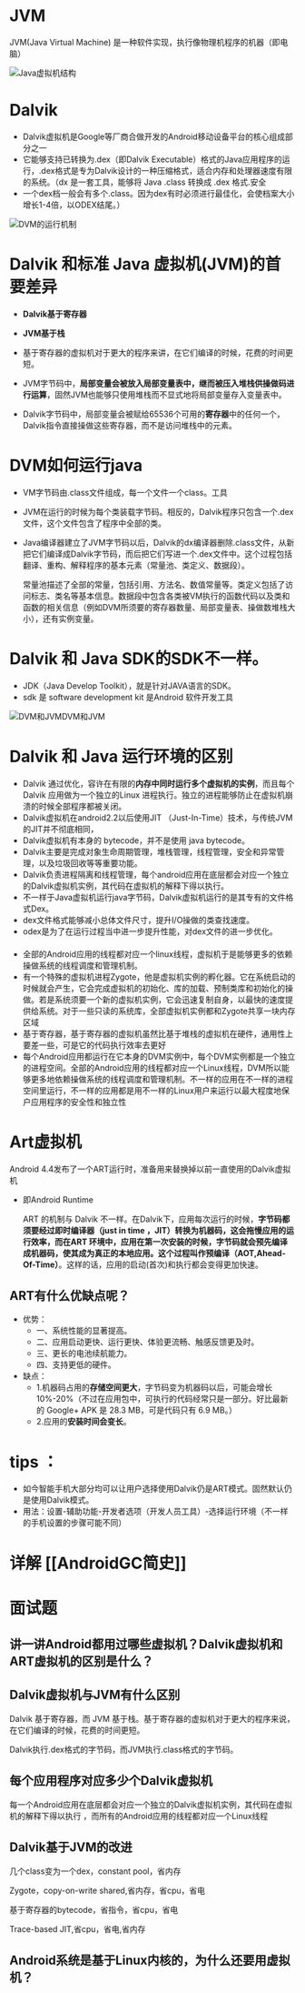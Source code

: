# JVM

JVM(Java Virtual Machine) 是一种软件实现，执行像物理机程序的机器（即电脑）

![Java虚拟机结构](https://cdn.jsdelivr.net/gh/wp3355168/Typora-Picgo-Gitee/img/20210507192359.jpg)

# Dalvik

- Dalvik虚拟机是Google等厂商合做开发的Android移动设备平台的核心组成部分之一
- 它能够支持已转换为.dex（即Dalvik Executable）格式的Java应用程序的运行，.dex格式是专为Dalvik设计的一种压缩格式，适合内存和处理器速度有限的系统。（dx 是一套工具，能够将 Java .class 转换成 .dex 格式.安全
- 一个dex档一般会有多个.class。因为dex有时必须进行最佳化，会使档案大小增长1-4倍，以ODEX结尾。）

![DVM的运行机制](https://cdn.jsdelivr.net/gh/wp3355168/Typora-Picgo-Gitee/img/20210507192447.jpg)

# Dalvik 和标准 Java 虚拟机(JVM)的首要差异

- **Dalvik基于寄存器**
- **JVM基于栈**

- 基于寄存器的虚拟机对于更大的程序来讲，在它们编译的时候，花费的时间更短。
- JVM字节码中，**局部变量会被放入局部变量表中，继而被压入堆栈供操做码进行运算**，固然JVM也能够只使用堆栈而不显式地将局部变量存入变量表中。
- Dalvik字节码中，局部变量会被赋给65536个可用的**寄存器**中的任何一个，Dalvik指令直接操做这些寄存器，而不是访问堆栈中的元素。

# DVM如何运行java

- VM字节码由.class文件组成，每一个文件一个class。工具

- JVM在运行的时候为每个类装载字节码。相反的，Dalvik程序只包含一个.dex文件，这个文件包含了程序中全部的类。

- Java编译器建立了JVM字节码以后，Dalvik的dx编译器删除.class文件，从新把它们编译成Dalvik字节码，而后把它们写进一个.dex文件中。这个过程包括翻译、重构、解释程序的基本元素（常量池、类定义、数据段）。

  常量池描述了全部的常量，包括引用、方法名、数值常量等。类定义包括了访问标志、类名等基本信息。数据段中包含各类被VM执行的函数代码以及类和函数的相关信息（例如DVM所须要的寄存器数量、局部变量表、操做数堆栈大小），还有实例变量。

# Dalvik 和 Java SDK的SDK不一样。

- JDK（Java Develop Toolkit），就是针对JAVA语言的SDK。
- sdk 是 software development kit 是Android 软件开发工具



![DVM和JVM](https://cdn.jsdelivr.net/gh/wp3355168/Typora-Picgo-Gitee/img/20210507192524.jpg)DVM和JVM



# Dalvik 和 Java 运行环境的区别 　 　

- Dalvik 通过优化，容许在有限的**内存中同时运行多个虚拟机的实例**，而且每个Dalvik 应用做为一个独立的Linux 进程执行。独立的进程能够防止在虚拟机崩溃的时候全部程序都被关闭。
- Dalvik虚拟机在android2.2以后使用JIT （Just-In-Time）技术，与传统JVM的JIT并不彻底相同，　
- Dalvik虚拟机有本身的 bytecode，并不是使用 java bytecode。
- Dalvik主要是完成对象生命周期管理，堆栈管理，线程管理，安全和异常管理，以及垃圾回收等等重要功能。 　　
- Dalvik负责进程隔离和线程管理，每个android应用在底层都会对应一个独立的Dalvik虚拟机实例，其代码在虚拟机的解释下得以执行。 　　
- 不一样于Java虚拟机运行java字节码，Dalvik虚拟机运行的是其专有的文件格式Dex。 　　
- dex文件格式能够减小总体文件尺寸，提升I/O操做的类查找速度。 　　
- odex是为了在运行过程当中进一步提升性能，对dex文件的进一步优化。 　　
- 全部的Android应用的线程都对应一个linux线程，虚拟机于是能够更多的依赖操做系统的线程调度和管理机制。 　　
- 有一个特殊的虚拟机进程Zygote，他是虚拟机实例的孵化器。它在系统启动的时候就会产生，它会完成虚拟机的初始化、库的加载、预制类库和初始化的操做。若是系统须要一个新的虚拟机实例，它会迅速复制自身，以最快的速度提供给系统。对于一些只读的系统库，全部虚拟机实例都和Zygote共享一块内存区域
- 基于寄存器，基于寄存器的虚拟机虽然比基于堆栈的虚拟机在硬件，通用性上要差一些，可是它的代码执行效率去更好
- 每个Android应用都运行在它本身的DVM实例中，每个DVM实例都是一个独立的进程空间。全部的Android应用的线程都对应一个Linux线程，DVM所以能够更多地依赖操做系统的线程调度和管理机制。不一样的应用在不一样的进程空间里运行，不一样的应用都是用不一样的Linux用户来运行以最大程度地保户应用程序的安全性和独立性

# Art虚拟机

Android 4.4发布了一个ART运行时，准备用来替换掉以前一直使用的Dalvik虚拟机

- 即Android Runtime

  ART 的机制与 Dalvik 不一样。在Dalvik下，应用每次运行的时候，**字节码都须要经过即时编译器（just in time ，JIT）转换为机器码，这会拖慢应用的运行效率，而在ART 环境中，应用在第一次安装的时候，字节码就会预先编译成机器码，使其成为真正的本地应用。这个过程叫作预编译（AOT,Ahead-Of-Time）**。这样的话，应用的启动(首次)和执行都会变得更加快速。

## ART有什么优缺点呢？


- 优势：
  - 一、系统性能的显著提高。
  - 二、应用启动更快、运行更快、体验更流畅、触感反馈更及时。
  - 三、更长的电池续航能力。
  - 四、支持更低的硬件。
- 缺点：
  - 1.机器码占用的**存储空间更大**，字节码变为机器码以后，可能会增长10%-20%（不过在应用包中，可执行的代码经常只是一部分。好比最新的 Google+ APK 是 28.3 MB，可是代码只有 6.9 MB。）
  - 2.应用的**安装时间会变长**。

# tips ：

- 如今智能手机大部分均可以让用户选择使用Dalvik仍是ART模式。固然默认仍是使用Dalvik模式。
- 用法：设置-辅助功能-开发者选项（开发人员工具）-选择运行环境（不一样的手机设置的步骤可能不同）


# 详解  [[AndroidGC简史]]


# 面试题
## 讲一讲Android都用过哪些虚拟机？Dalvik虚拟机和ART虚拟机的区别是什么？


## Dalvik虚拟机与JVM有什么区别
Dalvik 基于寄存器，而 JVM 基于栈。基于寄存器的虚拟机对于更大的程序来说，在它们编译的时候，花费的时间更短。

Dalvik执行.dex格式的字节码，而JVM执行.class格式的字节码。

## 每个应用程序对应多少个Dalvik虚拟机
每一个Android应用在底层都会对应一个独立的Dalvik虚拟机实例，其代码在虚拟机的解释下得以执行 ，而所有的Android应用的线程都对应一个Linux线程	
		
## Dalvik基于JVM的改进
几个class变为一个dex，constant pool，省内存

Zygote，copy-on-write shared,省内存，省cpu，省电

基于寄存器的bytecode，省指令，省cpu，省电

Trace-based JIT,省cpu，省电,省内存	

## Android系统是基于Linux内核的，为什么还要用虚拟机？